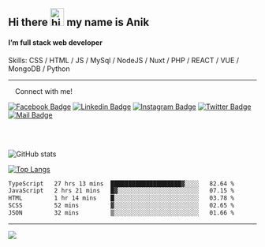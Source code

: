 ## Hi there <img src="https://user-images.githubusercontent.com/1303154/88677602-1635ba80-d120-11ea-84d8-d263ba5fc3c0.gif" width="28px" height="36" alt="hi"> my name is Anik

#### I’m full stack web developer

Skills:  CSS / HTML / JS / MySql / NodeJS / Nuxt / PHP / REACT / VUE / MongoDB / Python


---

&emsp;Connect with me!

<a href="https://www.facebook.com/anik.aritro" target="_blank">![Facebook Badge](https://img.shields.io/badge/Facebook-1877F2?style=for-the-badge&logo=facebook&logoColor=white)</a> [![Linkedin Badge](https://img.shields.io/badge/LinkedIn-0077B5?style=for-the-badge&logo=linkedin&logoColor=white)](https://www.linkedin.com/in/dev-anik) [![Instagram Badge](https://img.shields.io/badge/Instagram-E4405F?style=for-the-badge&logo=instagram&logoColor=white)](https://www.instagram.com/aritro.anik) [![Twitter Badge](https://img.shields.io/badge/Twitter-1DA1F2?style=for-the-badge&logo=twitter&logoColor=white)](https://twitter.com/AritroAnik) [![Mail Badge](https://img.shields.io/badge/Gmail-D14836?style=for-the-badge&logo=gmail&logoColor=white)](mailto:anik.wdev@gmail.com)

</br>
</br>


![GitHub stats](https://github-readme-stats.vercel.app/api?username=anikh21&show_icons=true&theme=monokai)

[![Top Langs](https://github-readme-stats.vercel.app/api/top-langs/?username=anikh21&layout=compact&theme=monokai)](https://github.com/anikh21)

<!--START_SECTION:waka-->

```txt
TypeScript   27 hrs 13 mins  ████████████████████▓░░░░   82.64 %
JavaScript   2 hrs 21 mins   █▓░░░░░░░░░░░░░░░░░░░░░░░   07.15 %
HTML         1 hr 14 mins    █░░░░░░░░░░░░░░░░░░░░░░░░   03.78 %
SCSS         52 mins         ▓░░░░░░░░░░░░░░░░░░░░░░░░   02.65 %
JSON         32 mins         ▒░░░░░░░░░░░░░░░░░░░░░░░░   01.66 %
```

<!--END_SECTION:waka-->
---

![](https://komarev.com/ghpvc/?username=anikh21)  
